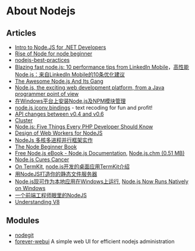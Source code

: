 # About Nodejs

## Articles

* [Intro to Node.JS for .NET Developers](http://www.aaronstannard.com/post/2011/12/14/Intro-to-NodeJS-for-NET-Developers.aspx)
* [Rise of Node for node beginner](http://www.slideshare.net/goddy128/rise-of-node)
* [nodejs-best-practices](http://www.slideshare.net/the_undefined/nodejs-best-practices-10428790)
* [Blazing fast node.js: 10 performance tips from LinkedIn Mobile](http://engineering.linkedin.com/nodejs/blazing-fast-nodejs-10-performance-tips-linkedin-mobile)，[高性能Node.js：来自LinkedIn Mobile的10条优化建议](http://www.rockdai.com/?p=596)
* [The Awesome Node.js And Its Gang](http://www.webresourcesdepot.com/the-awesome-node-js-and-its-gang/)
* [Node.js, the exciting web development platform, from a Java programmer point of view](http://weblogs.java.net/blog/robogeek/archive/2011/11/01/nodejs-exciting-web-development-platform-java-programmer-point-view-0)
* [在Windows平台上安装Node.js及NPM模块管理](http://www.cnblogs.com/seanlv/archive/2011/11/22/2258716.html)
* [node.js iconv bindings](https://github.com/bnoordhuis/node-iconv) - text recoding for fun and profit!
* [API changes between v0.4 and v0.6](https://github.com/joyent/node/wiki/API-changes-between-v0.4-and-v0.6)
* [Cluster](https://github.com/joyent/node/blob/d2698d182271c77bc5bca44a9cee625d9372301f/doc/api/cluster.markdown)
* [Node.js: Five Things Every PHP Developer Should Know](http://technosophos.com/content/nodejs-five-things-every-php-developer-should-know)
* [Design of Web Workers for NodeJS](http://blog.std.in/2010/07/08/nodejs-webworker-design/)
* [NodeJs 多核多进程并行框架实作](http://cnodejs.org/blog/?p=3471)
* [The Node Beginner Book](http://www.nodebeginner.org/)
* [Free Node.js eBook - Node.js Documentation](http://www.heronote.com/files/Node.js.htm), [Node.js.chm (0.51 MB)](http://www.heronote.com/files/Node.js.htm)
* [Node.js Cures Cancer](http://blog.brianbeck.com/post/10967024222/node-js-cures-cancer)
* [On TermKit](http://acko.net/blog/on-termkit), [node.js开发的桌面应用TermKit介绍](http://w3ctech.com/b/archives/677)
* [用NodeJS打造你的静态文件服务器](http://cnodejs.org/blog/?p=3904)
* [Node.js现可作为本地应用在Windows上运行](http://www.infoq.com/cn/news/2011/11/Nodejs-Windows), [Node.js Now Runs Natively on Windows](http://www.infoq.com/news/2011/11/Nodejs-Windows)
* [一个前端工程师眼里的NodeJS](http://www.infoq.com/cn/articles/nodejs-in-front-end-engineer-view)
* [Understanding V8](http://s3.mrale.ph/nodecamp.eu/#1)

## Modules

* [nodegit](http://nodegit.github.com/)
* [forever-webui](https://github.com/FGRibreau/forever-webui) A simple web UI for efficient nodejs administration